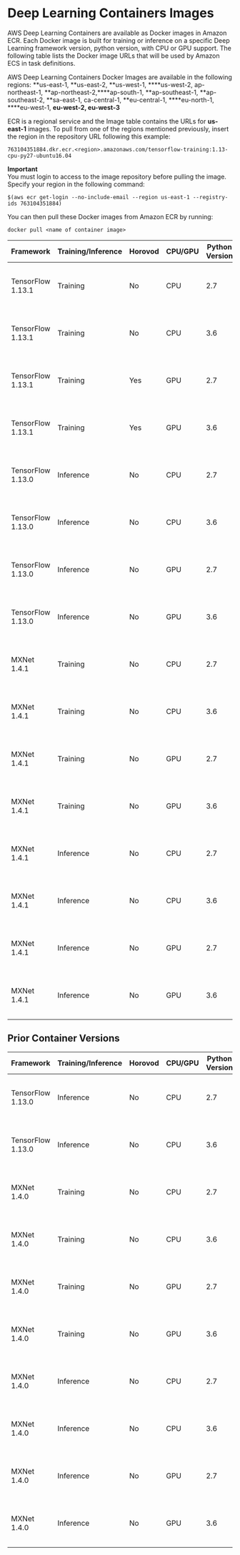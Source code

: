 # Deep Learning Containers Images<a name="deep-learning-containers-images"></a>

AWS Deep Learning Containers are available as Docker images in Amazon ECR\. Each Docker image is built for training or inference on a specific Deep Learning framework version, python version, with CPU or GPU support\. The following table lists the Docker image URLs that will be used by Amazon ECS in task definitions\.

AWS Deep Learning Containers Docker Images are available in the following regions: **us\-east\-1, **us\-east\-2, **us\-west\-1, ****us\-west\-2, ap\-northeast\-1, **ap\-northeast\-2,****ap\-south\-1, **ap\-southeast\-1, **ap\-southeast\-2, **sa\-east\-1, ca\-central\-1, **eu\-central\-1, ****eu\-north\-1, ****eu\-west\-1, **eu\-west\-2, eu\-west\-3**

ECR is a regional service and the Image table contains the URLs for **us\-east\-1** images\. To pull from one of the regions mentioned previously, insert the region in the repository URL following this example:

```
763104351884.dkr.ecr.<region>.amazonaws.com/tensorflow-training:1.13-cpu-py27-ubuntu16.04
```

**Important**  
You must login to access to the image repository before pulling the image\. Specify your region in the following command:  

```
$(aws ecr get-login --no-include-email --region us-east-1 --registry-ids 763104351884)
```

 You can then pull these Docker images from Amazon ECR by running:

```
docker pull <name of container image>
```


|  Framework  |  Training/Inference  |  Horovod  |  CPU/GPU  |  Python Version  |  URL  | 
| --- | --- | --- | --- | --- | --- | 
|  TensorFlow 1\.13\.1  |  Training  |  No  |  CPU  |  2\.7  | 763104351884\.dkr\.ecr\.us\-east\-1\.amazonaws\.com/tensorflow\-training:1\.13\-cpu\-py27\-ubuntu16\.04 | 
|  TensorFlow 1\.13\.1  |  Training  |  No  |  CPU  |  3\.6  | 763104351884\.dkr\.ecr\.us\-east\-1\.amazonaws\.com/tensorflow\-training:1\.13\-cpu\-py36\-ubuntu16\.04 | 
|  TensorFlow 1\.13\.1  |  Training  |  Yes  |  GPU  |  2\.7  |  763104351884\.dkr\.ecr\.us\-east\-1\.amazonaws\.com/tensorflow\-training:1\.13\-horovod\-gpu\-py27\-cu100\-ubuntu16\.04  | 
|  TensorFlow 1\.13\.1  |  Training  |  Yes  |  GPU  |  3\.6  | 763104351884\.dkr\.ecr\.us\-east\-1\.amazonaws\.com/tensorflow\-training:1\.13\-horovod\-gpu\-py36\-cu100\-ubuntu16\.04 | 
|  TensorFlow 1\.13\.0  |  Inference  |  No  |  CPU  |  2\.7  | 763104351884\.dkr\.ecr\.us\-east\-1\.amazonaws\.com/tensorflow\-inference:1\.13\-cpu\-py27\-ubuntu18\.04 | 
|  TensorFlow 1\.13\.0  |  Inference  |  No  |  CPU  |  3\.6  | 763104351884\.dkr\.ecr\.us\-east\-1\.amazonaws\.com/tensorflow\-inference:1\.13\-cpu\-py36\-ubuntu18\.04 | 
|  TensorFlow 1\.13\.0  |  Inference  |  No  |  GPU  |  2\.7  | 763104351884\.dkr\.ecr\.us\-east\-1\.amazonaws\.com/tensorflow\-inference:1\.13\-gpu\-py27\-cu100\-ubuntu16\.04 | 
|  TensorFlow 1\.13\.0  |  Inference  |  No  |  GPU  |  3\.6  | 763104351884\.dkr\.ecr\.us\-east\-1\.amazonaws\.com/tensorflow\-inference:1\.13\-gpu\-py36\-cu100\-ubuntu16\.04 | 
|  MXNet 1\.4\.1  |  Training  |  No  |  CPU  |  2\.7  | 763104351884\.dkr\.ecr\.us\-east\-1\.amazonaws\.com/mxnet\-training:1\.4\.1\-cpu\-py27\-ubuntu16\.04 | 
|  MXNet 1\.4\.1  |  Training  |  No  |  CPU  |  3\.6  | 763104351884\.dkr\.ecr\.us\-east\-1\.amazonaws\.com/mxnet\-training:1\.4\.1\-cpu\-py36\-ubuntu16\.04 | 
|  MXNet 1\.4\.1  |  Training  |  No  |  GPU  |  2\.7  | 763104351884\.dkr\.ecr\.us\-east\-1\.amazonaws\.com/mxnet\-training:1\.4\.1\-gpu\-py27\-cu100\-ubuntu16\.04 | 
|  MXNet 1\.4\.1  |  Training  |  No  |  GPU  |  3\.6  | 763104351884\.dkr\.ecr\.us\-east\-1\.amazonaws\.com/mxnet\-training:1\.4\.1\-gpu\-py36\-cu100\-ubuntu16\.04 | 
|  MXNet 1\.4\.1  |  Inference  |  No  |  CPU  |  2\.7  | 763104351884\.dkr\.ecr\.us\-east\-1\.amazonaws\.com/mxnet\-inference:1\.4\.1\-cpu\-py27\-ubuntu16\.04 | 
|  MXNet 1\.4\.1  |  Inference  |  No  |  CPU  |  3\.6  | 763104351884\.dkr\.ecr\.us\-east\-1\.amazonaws\.com/mxnet\-inference:1\.4\.1\-cpu\-py36\-ubuntu16\.04 | 
|  MXNet 1\.4\.1  |  Inference  |  No  |  GPU  |  2\.7  | 763104351884\.dkr\.ecr\.us\-east\-1\.amazonaws\.com/mxnet\-inference:1\.4\.1\-gpu\-py27\-cu100\-ubuntu16\.04 | 
|  MXNet 1\.4\.1  |  Inference  |  No  |  GPU  |  3\.6  | 763104351884\.dkr\.ecr\.us\-east\-1\.amazonaws\.com/mxnet\-inference:1\.4\.1\-gpu\-py36\-cu100\-ubuntu16\.04 | 

## Prior Container Versions<a name="deep-learning-containers-images-previous"></a>


|  Framework  |  Training/Inference  |  Horovod  |  CPU/GPU  |  Python Version  |  URL  | 
| --- | --- | --- | --- | --- | --- | 
|  TensorFlow 1\.13\.0  |  Inference  |  No  |  CPU  |  2\.7  | 763104351884\.dkr\.ecr\.us\-east\-1\.amazonaws\.com/tensorflow\-inference:1\.13\-cpu\-py27\-ubuntu16\.04 | 
|  TensorFlow 1\.13\.0  |  Inference  |  No  |  CPU  |  3\.6  | 763104351884\.dkr\.ecr\.us\-east\-1\.amazonaws\.com/tensorflow\-inference:1\.13\-cpu\-py36\-ubuntu16\.04 | 
|  MXNet 1\.4\.0   |  Training  |  No  |  CPU  |  2\.7  | 763104351884\.dkr\.ecr\.us\-east\-1\.amazonaws\.com/mxnet\-training:1\.4\.0\-cpu\-py27\-ubuntu16\.04 | 
|  MXNet 1\.4\.0   |  Training  |  No  |  CPU  |  3\.6  | 763104351884\.dkr\.ecr\.us\-east\-1\.amazonaws\.com/mxnet\-training:1\.4\.0\-cpu\-py36\-ubuntu16\.04 | 
|  MXNet 1\.4\.0   |  Training  |  No  |  GPU  |  2\.7  | 763104351884\.dkr\.ecr\.us\-east\-1\.amazonaws\.com/mxnet\-training:1\.4\.0\-gpu\-py27\-cu90\-ubuntu16\.04 | 
|  MXNet 1\.4\.0   |  Training  |  No  |  GPU  |  3\.6  | 763104351884\.dkr\.ecr\.us\-east\-1\.amazonaws\.com/mxnet\-training:1\.4\.0\-gpu\-py36\-cu90\-ubuntu16\.04 | 
|  MXNet 1\.4\.0   |  Inference  |  No  |  CPU  |  2\.7  | 763104351884\.dkr\.ecr\.us\-east\-1\.amazonaws\.com/mxnet\-inference:1\.4\.0\-cpu\-py27\-ubuntu16\.04 | 
|  MXNet 1\.4\.0   |  Inference  |  No  |  CPU  |  3\.6  | 763104351884\.dkr\.ecr\.us\-east\-1\.amazonaws\.com/mxnet\-inference:1\.4\.0\-cpu\-py36\-ubuntu16\.04 | 
|  MXNet 1\.4\.0   |  Inference  |  No  |  GPU  |  2\.7  | 763104351884\.dkr\.ecr\.us\-east\-1\.amazonaws\.com/mxnet\-inference:1\.4\.0\-gpu\-py27\-cu90\-ubuntu16\.04 | 
|  MXNet 1\.4\.0   |  Inference  |  No  |  GPU  |  3\.6  | 763104351884\.dkr\.ecr\.us\-east\-1\.amazonaws\.com/mxnet\-inference:1\.4\.0\-gpu\-py36\-cu90\-ubuntu16\.04 | 